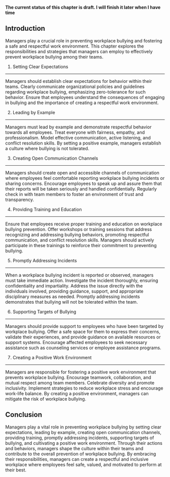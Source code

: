 **The current status of this chapter is draft. I will finish it later when I have time**

Introduction
------------

Managers play a crucial role in preventing workplace bullying and fostering a safe and respectful work environment. This chapter explores the responsibilities and strategies that managers can employ to effectively prevent workplace bullying among their teams.

1. Setting Clear Expectations
-----------------------------

Managers should establish clear expectations for behavior within their teams. Clearly communicate organizational policies and guidelines regarding workplace bullying, emphasizing zero-tolerance for such behavior. Ensure that employees understand the consequences of engaging in bullying and the importance of creating a respectful work environment.

2. Leading by Example
---------------------

Managers must lead by example and demonstrate respectful behavior towards all employees. Treat everyone with fairness, empathy, and professionalism. Model effective communication, active listening, and conflict resolution skills. By setting a positive example, managers establish a culture where bullying is not tolerated.

3. Creating Open Communication Channels
---------------------------------------

Managers should create open and accessible channels of communication where employees feel comfortable reporting workplace bullying incidents or sharing concerns. Encourage employees to speak up and assure them that their reports will be taken seriously and handled confidentially. Regularly check in with team members to foster an environment of trust and transparency.

4. Providing Training and Education
-----------------------------------

Ensure that employees receive proper training and education on workplace bullying prevention. Offer workshops or training sessions that address recognizing and addressing bullying behaviors, promoting respectful communication, and conflict resolution skills. Managers should actively participate in these trainings to reinforce their commitment to preventing bullying.

5. Promptly Addressing Incidents
--------------------------------

When a workplace bullying incident is reported or observed, managers must take immediate action. Investigate the incident thoroughly, ensuring confidentiality and impartiality. Address the issue directly with the individuals involved, providing guidance, support, and appropriate disciplinary measures as needed. Promptly addressing incidents demonstrates that bullying will not be tolerated within the team.

6. Supporting Targets of Bullying
---------------------------------

Managers should provide support to employees who have been targeted by workplace bullying. Offer a safe space for them to express their concerns, validate their experiences, and provide guidance on available resources or support systems. Encourage affected employees to seek necessary assistance such as counseling services or employee assistance programs.

7. Creating a Positive Work Environment
---------------------------------------

Managers are responsible for fostering a positive work environment that prevents workplace bullying. Encourage teamwork, collaboration, and mutual respect among team members. Celebrate diversity and promote inclusivity. Implement strategies to reduce workplace stress and encourage work-life balance. By creating a positive environment, managers can mitigate the risk of workplace bullying.

Conclusion
----------

Managers play a vital role in preventing workplace bullying by setting clear expectations, leading by example, creating open communication channels, providing training, promptly addressing incidents, supporting targets of bullying, and cultivating a positive work environment. Through their actions and behaviors, managers shape the culture within their teams and contribute to the overall prevention of workplace bullying. By embracing their responsibilities, managers can create a respectful and inclusive workplace where employees feel safe, valued, and motivated to perform at their best.

